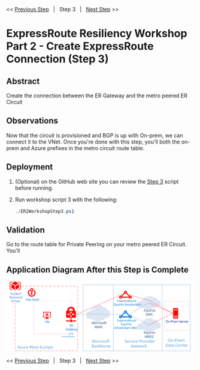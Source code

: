 << [Previous Step][Prev]&nbsp;&nbsp;&nbsp;|&nbsp;&nbsp;&nbsp;Step 3&nbsp;&nbsp;&nbsp;|&nbsp;&nbsp;&nbsp;[Next Step][Next] >>

# ExpressRoute Resiliency Workshop Part 2 - Create ExpressRoute Connection (Step 3)

## Abstract

Create the connection between the ER Gateway and the metro peered ER Circuit

## Observations

Now that the circuit is provisioned and BGP is up with On-prem, we can connect it to the VNet. Once you're done with this step, you'll both the on-prem and Azure prefixes in the metro circuit route table.

## Deployment

1. (Optional) on the GitHub web site you can review the [Step 3][Step3] script before running.
3. Run workshop script 3 with the following:

    ```powershell
    ./ER2WorkshopStep3.ps1
    ```

## Validation

Go to the route table for Private Peering on your metro peered ER Circuit. You'll 

## Application Diagram After this Step is Complete

[![1]][1]

<< [Previous Step][Prev]&nbsp;&nbsp;&nbsp;|&nbsp;&nbsp;&nbsp;Step 3&nbsp;&nbsp;&nbsp;|&nbsp;&nbsp;&nbsp;[Next Step][Next] >>

<!--Link References-->
[Prev]: ./ERRes2Step2.md
[Next]: ./ERRes2Step4.md
[Step3]: https://github.com/tracsman/vdcWorkshop/blob/main/ERResilience/Scripts/ER2WorkshopStep3.ps1

<!--Image References-->
[1]: ./Media/ERRes2Step3.svg "As built diagram of the environment after step 3"
